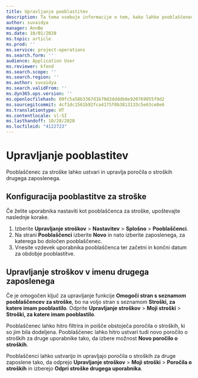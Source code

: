 ```yaml
---
title: Upravljanje pooblastitev
description: Ta tema vsebuje informacije o tem, kako lahko pooblaščenec za stroške ustvari in upravlja poročila o stroških drugega zaposlenega.
author: suvaidya
manager: AnnBe
ms.date: 10/01/2020
ms.topic: article
ms.prod: ''
ms.service: project-operations
ms.search.form: ''
audience: Application User
ms.reviewer: kfend
ms.search.scope: ''
ms.search.region: ''
ms.author: suvaidya
ms.search.validFrom: ''
ms.dyn365.ops.version: ''
ms.openlocfilehash: 09fc5a58b3367d1b70d2ddddb8e920769055f9d2
ms.sourcegitcommit: 4cf1dc1561b92fca4175f0b3813133c5e63ce8e6
ms.translationtype: HT
ms.contentlocale: sl-SI
ms.lasthandoff: 10/28/2020
ms.locfileid: "4122723"
---
```

# <a name="manage-delegation"></a>Upravljanje pooblastitev
Pooblaščenec za stroške lahko ustvari in upravlja poročila o stroških drugega zaposlenega.

## <a name="configuring-expense-delegation"></a>Konfiguracija pooblastitve za stroške

Če želite uporabnika nastaviti kot pooblaščenca za stroške, upoštevajte naslednje korake. 
1. Izberite **Upravljanje stroškov** > **Nastavitev** > **Splošno** > **Pooblaščenci**. 
2. Na strani **Pooblaščenci** izberite **Novo** in nato izberite zaposlenega, za katerega bo določen pooblaščenec. 
3. Vnesite vzdevek uporabnika pooblaščenca ter začetni in končni datum za obdobje pooblastitve.

## <a name="manage-expenses-on-behalf-of-another-employee"></a>Upravljanje stroškov v imenu drugega zaposlenega

Če je omogočen ključ za upravljanje funkcije **Omogoči stran s seznamom pooblaščencev za stroške**, bo na voljo stran s seznamom **Stroški, za katere imam pooblastilo**. Odprite **Upravljanje stroškov** > **Moji stroški** > **Stroški, za katere imam pooblastilo**.

Pooblaščenec lahko hitro filtrira in poišče obstoječa poročila o stroških, ki so jim bila dodeljena. Pooblaščenec lahko hitro ustvari tudi novo poročilo o stroških za druge uporabnike tako, da izbere možnost **Novo poročilo o stroških**.

Pooblaščenci lahko ustvarijo in upravljajo poročila o stroških za druge zaposlene tako, da odprejo **Upravljanje stroškov** > **Moji stroški** > **Poročila o stroških** in izberejo **Odpri stroške drugega uporabnika**.
